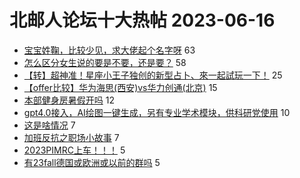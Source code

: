 # 北邮人论坛十大热帖 2023-06-16

- [宝宝姓鞠，比较少见，求大佬起个名字呀](https://bbs.byr.cn/article/Talking/6391224) 63
- [怎么区分女生说的要是不要，还是要？](https://bbs.byr.cn/article/Feeling/3201342) 58
- [【转】超神准！星座小王子独创的新型占卜、來一起試玩一下！](https://bbs.byr.cn/article/Constellations/326533) 25
- [【offer比较】华为海思(西安)vs华力创通(北京)](https://bbs.byr.cn/article/Job/2192792) 15
- [本部健身房暑假开吗](https://bbs.byr.cn/article/Gymnasium/120278) 12
- [gpt4.0接入，AI绘图一键生成，另有专业学术模块，供科研党使用](https://bbs.byr.cn/article/Entrepreneurship/29110) 10
- [这是啥情况](https://bbs.byr.cn/article/Picture/3343893) 7
- [加班反抗之职场小故事](https://bbs.byr.cn/article/WorkLife/1201043) 7
- [2023PIMRC上车！！！](https://bbs.byr.cn/article/Paper/47807) 5
- [有23fall德国或欧洲或以前的群吗](https://bbs.byr.cn/article/GoAbroad/393000) 5


